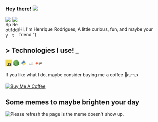 ### Hey there! <img src="https://media.giphy.com/media/hvRJCLFzcasrR4ia7z/giphy.gif" width="25px">
<a href="https://open.spotify.com/user/5j3c4xycplr8wchdpfacodhdv">
  <img align="left" alt="Spotify" width="22px" src="https://raw.githubusercontent.com/peterthehan/peterthehan/master/assets/spotify.svg" />
</a>
<a href="https://www.reddit.com/user/Tfxcyber/">
  <img align="left" alt="Reddit" width="22px" src="https://raw.githubusercontent.com/peterthehan/peterthehan/master/assets/reddit.svg" />
</a>

<br/>

Hi, I'm Henrique Rodrigues, A little curious, fun, and maybe your friend ")

## > Technologies I use! _
<code><img height="20" src="https://raw.githubusercontent.com/github/explore/80688e429a7d4ef2fca1e82350fe8e3517d3494d/topics/javascript/javascript.png"></code>
<code><img height="20" src="https://raw.githubusercontent.com/github/explore/80688e429a7d4ef2fca1e82350fe8e3517d3494d/topics/nodejs/nodejs.png"></code>
<code><img height="20" src="https://raw.githubusercontent.com/github/explore/80688e429a7d4ef2fca1e82350fe8e3517d3494d/topics/python/python.png"></code>
<code><img height="20" src="https://raw.githubusercontent.com/github/explore/80688e429a7d4ef2fca1e82350fe8e3517d3494d/topics/mysql/mysql.png"></code>
<code><img height="20" src="https://raw.githubusercontent.com/github/explore/80688e429a7d4ef2fca1e82350fe8e3517d3494d/topics/git/git.png"></code>

If you like what I do, maybe consider buying me a coffee 🥺👉👈

<a href="https://www.buymeacoffee.com/HenryQFX" target="_blank"><img src="https://cdn.buymeacoffee.com/buttons/v2/default-red.png" alt="Buy Me A Coffee" width="150" ></a>

## Some memes to maybe brighten your day
<img src='https://random-memer.herokuapp.com/' title="Meme" alt="Please refresh the page is the meme doesn't show up." width=500px>
